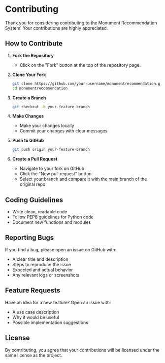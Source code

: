 # Contributing

Thank you for considering contributing to the Monument Recommendation System! Your contributions are highly appreciated.

## How to Contribute

1. **Fork the Repository**

   * Click on the "Fork" button at the top of the repository page.

2. **Clone Your Fork**

   ```bash
   git clone https://github.com/your-username/monumentrecommendation.git
   cd monumentrecommendation
   ```

3. **Create a Branch**

   ```bash
   git checkout -b your-feature-branch
   ```

4. **Make Changes**

   * Make your changes locally
   * Commit your changes with clear messages

5. **Push to GitHub**

   ```bash
   git push origin your-feature-branch
   ```

6. **Create a Pull Request**

   * Navigate to your fork on GitHub
   * Click the "New pull request" button
   * Select your branch and compare it with the main branch of the original repo

## Coding Guidelines

* Write clean, readable code
* Follow PEP8 guidelines for Python code
* Document new functions and modules

## Reporting Bugs

If you find a bug, please open an issue on GitHub with:

* A clear title and description
* Steps to reproduce the issue
* Expected and actual behavior
* Any relevant logs or screenshots

## Feature Requests

Have an idea for a new feature? Open an issue with:

* A use case description
* Why it would be useful
* Possible implementation suggestions

## License

By contributing, you agree that your contributions will be licensed under the same license as the project.
